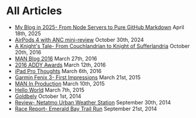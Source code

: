 # All Articles

- [My Blog in 2025- From Node Servers to Pure GitHub Markdown](articles/20250418%20My%20Blog%20in%202025-%20From%20Node%20Servers%20to%20Pure%20GitHub%20Markdown.md) April 18th, 2025
- [AirPods 4 with ANC mini-review](articles/20241030%20AirPods%204%20with%20ANC%20mini-review.md) October 30th, 2024
- [A Knight's Tale- From Couchlandrian to Knight of Sufferlandria](articles/20161020%20A%20Knight's%20Tale-%20From%20Couchlandrian%20to%20Knight%20of%20Sufferlandria.md) October 20th, 2016
- [MAN Blog 2016](articles/20160327%20MAN%20Blog%202016.md) March 27th, 2016
- [2016 ADDY Awards](articles/20160312%202016%20ADDY%20Awards.md) March 12th, 2016
- [iPad Pro Thoughts](articles/20160306%20iPad%20Pro%20Thoughts.md) March 6th, 2016
- [Garmin Fenix 3- First Impressions](articles/20150321%20Garmin%20Fenix%203-%20First%20Impressions.md) March 21st, 2015
- [MAN In Production](articles/20150310%20MAN%20In%20Production.md) March 10th, 2015
- [Hello World](articles/20150307%20Hello%20World.md) March 7th, 2015
- [Goldbely](articles/20141001%20Goldbely.md) October 1st, 2014
- [Review- Netatmo Urban Weather Station](articles/20140930%20Review-%20Netatmo%20Urban%20Weather%20Station.md) September 30th, 2014
- [Race Report- Emerald Bay Trail Run](articles/20140921%20Race%20Report-%20Emerald%20Bay%20Trail%20Run.md) September 21st, 2014
